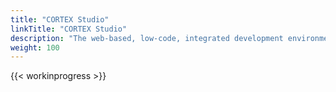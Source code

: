 ```yaml
---
title: "CORTEX Studio"
linkTitle: "CORTEX Studio"
description: "The web-based, low-code, integrated development environment (IDE) for creating, editing, debugging, testing and managing flows that define the logic and actions required to capture and automate simple user tasks through to complex business or IT processes."
weight: 100
---
```


{{< workinprogress >}}
